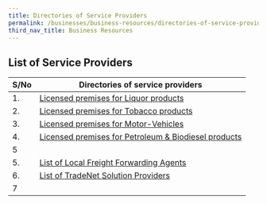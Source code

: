 ```yaml
---
title: Directories of Service Providers
permalink: /businesses/business-resources/directories-of-service-providers
third_nav_title: Business Resources
---
```

## List of Service Providers

| **S/No** | **Directories of service providers** |
|--|--|
| 1. | [Licensed premises for Liquor products](/files/Licensed%20Premises%20for%20Liquor%20Products%20as%20at%207%20Dec%202021.pdf) |
| 2. | [Licensed premises for Tobacco products](/files/Licensed%20Premises%20for%20Tobacco%20Products%20as%20at%207%20Dec%202021.pdf) |
| 3. | [Licensed premises for Motor-Vehicles](/files/Licensed%20Premises%20for%20Motor-Vehicles%20as%20at%207%20Dec%202021.pdf) |
| 4. | [Licensed premises for Petroleum & Biodiesel products](/files/Licensed%20Premises%20for%20Petroleum%20and%20Biodiesel%20Products%20as%20at%207%20Dec%202021.pdf) |
|5|  |
| 5. | [List of Local Freight Forwarding Agents](/businesses/business-resources/directories-of-service-providers/list-of-local-forwarding-agents) |
| 6. | [List of TradeNet Solution Providers](/businesses/national-single-window/overview/tradenet-solution-providers) |
|7|